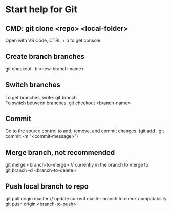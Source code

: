 # Start help for Git
## CMD: git clone \<repo> \<local-folder>
Open with VS Code, CTRL + ö to get console

## Create branch branches
git checkout -b \<new-branch-name>  

## Switch branches
To get branches, write: git branch  
To switch between branches: git checkout \<branch-name>

## Commit
Go to the source control to add, remove, and commit changes. (git add .  git commit -m "\<commit-message>")

## Merge branch, not recommended
git merge \<branch-to-merge> // currently in the branch to merge to  
git branch -d \<branch-to-delete>

## Push local branch to repo
git pull origin master // update current master branch to check compatability  
git push origin \<branch-to-push>